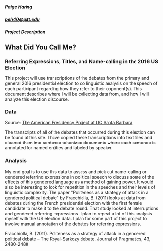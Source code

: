 ##### Paige Haring
##### peh40@pitt.edu
##### Project Description

## What Did You Call Me?
### Referring Expressions, Titles, and Name-calling in the 2016 US Election

This project will use transcriptions of the debates from the primary and general 2016 presidential election to do linguistic analysis on the speech of each participant regarding how they refer to their opponent(s). This document describes where I will be collecting data from, and how I will analyze this election discourse.

### Data

Source: [The American Presidency Project at UC Santa Barbara](http://www.presidency.ucsb.edu/debates.php)

The transcripts of all of the debates that occurred during this election can be found at this site. I have copied these transcriptions into text files and cleaned them into sentence tokenized documents where each sentence is annotated for named entities and labeled by speaker.

### Analysis
My end goal is to use this data to assess and pick out name-calling or gendered referring expressions in political speech to discuss some of the effects of this gendered language as a method of gaining power. It would also be interesting to look for repetition in the speeches and their levels of linguistic complexity. The paper "Politeness as a strategy of attack in a gendered political debate" by  Fracchiolla, B. (2011) looks at data from debates during the French presidential election with the first female candidate to make it to the debate round. That study looked at interruptions and gendered referring expressions. I plan to repeat a lot of this analysis myself with the US election data. I plan for some part of this project to involve manual annotation of the debates for referring expressions.

Fracchiolla, B. (2011). Politeness as a strategy of attack in a gendered political debate – The
  Royal-Sarkozy debate. Journal of Pragmatics, 43, 2480-2488
